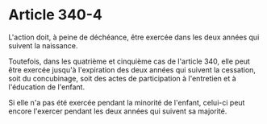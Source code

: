 # Article 340-4

L'action doit, à peine de déchéance, être exercée dans les deux années qui suivent la naissance.

Toutefois, dans les quatrième et cinquième cas de l'article 340, elle peut être exercée jusqu'à l'expiration des deux années qui suivent la cessation, soit du concubinage, soit des actes de participation à l'entretien et à l'éducation de l'enfant.

Si elle n'a pas été exercée pendant la minorité de l'enfant, celui-ci peut encore l'exercer pendant les deux années qui suivent sa majorité.
